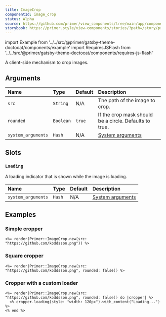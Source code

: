 ```yaml
---
title: ImageCrop
componentId: image_crop
status: Alpha
source: https://github.com/primer/view_components/tree/main/app/components/primer/image_crop.rb
storybook: https://primer.style/view-components/stories/?path=/story/primer-image-crop
---
```


import Example from '../../src/@primer/gatsby-theme-doctocat/components/example'
import RequiresJSFlash from '../../src/@primer/gatsby-theme-doctocat/components/requires-js-flash'

<RequiresJSFlash />

<!-- Warning: AUTO-GENERATED file, do not edit. Add code comments to your Ruby instead <3 -->

A client-side mechanism to crop images.

## Arguments

| Name | Type | Default | Description |
| :- | :- | :- | :- |
| `src` | `String` | N/A | The path of the image to crop. |
| `rounded` | `Boolean` | `true` | If the crop mask should be a circle. Defaults to true. |
| `system_arguments` | `Hash` | N/A | [System arguments](/system-arguments) |

## Slots

### `Loading`

A loading indicator that is shown while the image is loading.

| Name | Type | Default | Description |
| :- | :- | :- | :- |
| `system_arguments` | `Hash` | N/A | [System arguments](/system-arguments) |

## Examples

### Simple cropper

<Example src="<image-crop src='https://github.com/koddsson.png' rounded='true' data-view-component='true'>    <svg data-loading-slot='true' style='box-sizing: content-box; color: var(--color-icon-primary);' width='64' height='64' viewBox='0 0 16 16' fill='none' data-view-component='true' class='flex-1 anim-rotate'>  <circle cx='8' cy='8' r='7' stroke='currentColor' stroke-opacity='0.25' stroke-width='2' vector-effect='non-scaling-stroke' />  <path d='M15 8a7.002 7.002 0 00-7-7' stroke='currentColor' stroke-width='2' stroke-linecap='round' vector-effect='non-scaling-stroke' /></svg>  <input autocomplete='off' type='hidden' data-image-crop-input='x' name='cropped_x'>  <input autocomplete='off' type='hidden' data-image-crop-input='y' name='cropped_y'>  <input autocomplete='off' type='hidden' data-image-crop-input='width' name='cropped_width'>  <input autocomplete='off' type='hidden' data-image-crop-input='height' name='cropped_height'></image-crop>" />

```erb
<%= render(Primer::ImageCrop.new(src: "https://github.com/koddsson.png")) %>
```

### Square cropper

<Example src="<image-crop src='https://github.com/koddsson.png' data-view-component='true'>    <svg data-loading-slot='true' style='box-sizing: content-box; color: var(--color-icon-primary);' width='64' height='64' viewBox='0 0 16 16' fill='none' data-view-component='true' class='flex-1 anim-rotate'>  <circle cx='8' cy='8' r='7' stroke='currentColor' stroke-opacity='0.25' stroke-width='2' vector-effect='non-scaling-stroke' />  <path d='M15 8a7.002 7.002 0 00-7-7' stroke='currentColor' stroke-width='2' stroke-linecap='round' vector-effect='non-scaling-stroke' /></svg>  <input autocomplete='off' type='hidden' data-image-crop-input='x' name='cropped_x'>  <input autocomplete='off' type='hidden' data-image-crop-input='y' name='cropped_y'>  <input autocomplete='off' type='hidden' data-image-crop-input='width' name='cropped_width'>  <input autocomplete='off' type='hidden' data-image-crop-input='height' name='cropped_height'></image-crop>" />

```erb
<%= render(Primer::ImageCrop.new(src: "https://github.com/koddsson.png", rounded: false)) %>
```

### Cropper with a custom loader

<Example src="<image-crop src='https://github.com/koddsson.png' data-view-component='true'>    <div style='width: 120px' data-loading-slot='true' data-view-component='true'>Loading...</div>  <input autocomplete='off' type='hidden' data-image-crop-input='x' name='cropped_x'>  <input autocomplete='off' type='hidden' data-image-crop-input='y' name='cropped_y'>  <input autocomplete='off' type='hidden' data-image-crop-input='width' name='cropped_width'>  <input autocomplete='off' type='hidden' data-image-crop-input='height' name='cropped_height'></image-crop>" />

```erb
<%= render(Primer::ImageCrop.new(src: "https://github.com/koddsson.png", rounded: false)) do |cropper| %>
  <% cropper.loading(style: "width: 120px").with_content("Loading...") %>
<% end %>
```
